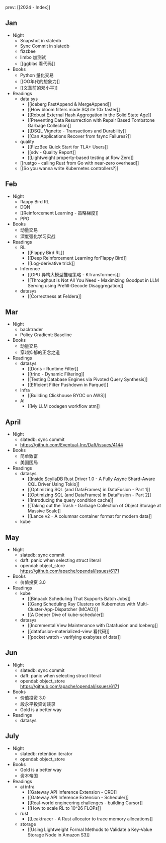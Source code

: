 prev: [[2024 - Index]]
## Jan

- Night
	- Snapshot in slatedb
	- Sync Commit in slatedb
	- fizzbee
	- limbo 加测试
	- [[ggblas 看代码]]
- Books
	- Python 量化交易
	- [[OO年代的想象力]]
	- [[文革前的邓小平]]
- Readings
	- data sys
		- [[iceberg FastAppend & MergeAppend]]
		- [[How bloom filters made SQLite 10x faster]]
		- [[Robust External Hash Aggregation in the Solid State Age]]
		- [[Preventing Data Resurrection with Repair Based Tombstone Garbage Collection]]
		- [[DSQL Vignette - Transactions and Durability]]
		- [[Can Applications Recover from fsync Failures?]]
	- quality
		- [[FizzBee Quick Start for TLA+ Users]]
		- [[sdv - Quality Report]]
		- [[Lightweight property-based testing at Row Zero]]
	- [[rustgo - calling Rust from Go with near-zero overhead]]
	- [[So you wanna write Kubernetes controllers?]]

## Feb

- Night
	- flappy Bird RL
	- DQN
	- [[Reinforcement Learning - 策略梯度]]
	- PPO
- Books
	- 动量交易
	- 深度强化学习实战
- Readings
	- RL
		- [[Flappy Bird RL]]
		- [[Deep Reinforcement Learning forFlappy Bird]]
		- [[Log-derivative trick]]
	- Inference
		- [[GPU 异构大模型推理策略 - KTransformers]]
		- [[Throughput is Not All You Need - Maximizing Goodput in LLM Serving using Prefill-Decode Disaggregation]]
	- datasys
		- [[Correctness at Feldera]]

## Mar

- Night
	- backtrader
	- Policy Gradient: Baseline
- Books
	- 动量交易
	- 穿越抑郁的正念之道
- Readings
	- datasys
		- [[Doris - Runtime Filter]]
		- [[trino - Dynamic Filtering]]
		- [[Testing Database Engines via Pivoted Query Synthesis]]
		- [[Efficient Filter Pushdown in Parquet]]
	- Infra
		- [[Building Clickhouse BYOC on AWS]]
	- AI
		- [[My LLM codegen workflow atm]]

## April

- Night
	- slatedb: sync commit
	- https://github.com/Eventual-Inc/Daft/issues/4144
- Books
	- 简单致富
	- 美国困局
- Readings
	- datasys
		- [[Inside ScyllaDB Rust Driver 1.0 - A Fully Async Shard-Aware CQL Driver Using Tokio]]
		- [[Optimizing SQL (and DataFrames) in DataFusion - Part 1]]
		- [[Optimizing SQL (and DataFrames) in DataFusion - Part 2]]
		- [[Introducing the query condition cache]]
		- [[Taking out the Trash - Garbage Collection of Object Storage at Massive Scale]]
		- [[Lance v2 - A columnar container format for modern data]]
	- kube

## May

- Night
	- slatedb: sync commit
	- daft: panic when selecting struct literal
	- opendal: object_store https://github.com/apache/opendal/issues/6171
- Books
	- 价值投资 3.0
- Readings
	- kube
		- [[Binpack Scheduling That Supports Batch Jobs]]
		- [[Gang Scheduling Ray Clusters on Kubernetes with Multi-Cluster-App-Dispatcher (MCAD)]]
		- [[A Deeper Dive of kube-scheduler]]
	- datasys
		- [[Incremental View Maintenance with Datafusion and Iceberg]]
		- [[datafusion-materialized-view 看代码]]
		- [[pocket watch - verifying exabytes of data]]

## Jun

- Night
	- slatedb: sync commit
	- daft: panic when selecting struct literal
	- opendal: object_store https://github.com/apache/opendal/issues/6171
- Books
	- 价值投资 3.0
	- 段永平投资访谈录
	- Gold is a better way
- Readings
	- datasys

## July

- Night
	- slatedb: retention iterator
	- opendal: object_store
- Books
	- Gold is a better way
	- 资本帝国
- Readings
	- ai infra
		- [[Gateway API Inference Extension - CRD]]
		- [[Gateway API Inference Extension - Scheduler]]
		- [[Real-world engineering challenges - building Cursor]]
		- [[How to scale RL to 10^26 FLOPs]]
	- rust
		- [[Leaktracer - A Rust allocator to trace memory allocations]]
	- storage
		- [[Using Lightweight Formal Methods to Validate a Key-Value Storage Node in Amazon S3]]
